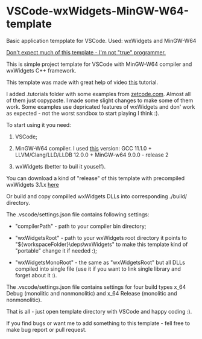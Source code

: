 # VSCode-wxWidgets-MinGW-W64-template
Basic application tempplate for VSCode. Used: wxWidgets and MinGW-W64

<u>Don't expect much of this template - I'm not "true" programmer.</u>

This is simple project template for VSCode with MinGW-W64 compiler and wxWidgets C++ framework.

This template was made with great help of video [this](https://www.youtube.com/watch?v=tHMGA0jIl3Y) tutorial.

I added .tutorials folder with some examples from [zetcode.com](https://zetcode.com/gui/wxwidgets/). Almost all of them just copypaste. I made some slight changes to make some of them work. Some examples use depricated features of wxWidgets and don' work as expected - not the worst sandbox to start playing I think :). 

To start using it you need:

1. VSCode;

2. MinGW-W64 compiler. I used [this](https://winlibs.com) version: GCC 11.1.0 + LLVM/Clang/LLD/LLDB 12.0.0 + MinGW-w64 9.0.0 - release 2

3. wxWidgets (better to buil it youself).

You can download a kind of "release" of this template with precompiled wxWidgets 3.1.x [here](https://github.com/Y2Kill/VSCode-wxWidgets-MinGW-W64-template/releases/tag/v1.0)

Or build and copy compilled wxWidgets DLLs into corresponding ./build/ directory.

The .vscode/settings.json file contains following settings:

- "compilerPath" - path to your compiler bin directory;

- "wxWidgetsRoot" - path to your wxWidgets root directory it points to "${workspaceFolder}\\deps\\wxWidgets" to make this template kind of "portable" change it if needed :);
- "wxWidgetsMonoRoot" - the same as "wxWidgetsRoot" but all DLLs compiled into single file (use it if you want to link single library and forget about it :).

The .vscode/settings.json file contains settings for four build types x_64 Debug (monolitic and nonmonolitic) and x_64 Release (monolitic and nonmonolitic).

That is all - just open template directory with VSCode and happy coding :).

If you find bugs or want me to add something to this template - fell free to make bug report or pull request.